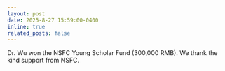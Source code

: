 ```yaml
---
layout: post
date: 2025-8-27 15:59:00-0400
inline: true
related_posts: false
---
```


Dr. Wu won the NSFC Young Scholar Fund (300,000 RMB). We thank the kind support from NSFC.